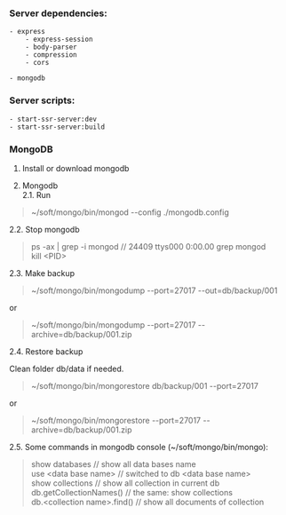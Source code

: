 ### Server dependencies:

```
- express
    - express-session
    - body-parser
    - compression
    - cors

- mongodb
```

### Server scripts:

```
- start-ssr-server:dev
- start-ssr-server:build
```

### MongoDB

1. Install or download mongodb

2. Mongodb \
2.1. Run

> ~/soft/mongo/bin/mongod --config ./mongodb.config

2.2. Stop mongodb

> ps -ax | grep -i mongod // 24409 ttys000 0:00.00 grep mongod \
> kill \<PID\>

2.3. Make backup

> ~/soft/mongo/bin/mongodump --port=27017 --out=db/backup/001

or

> ~/soft/mongo/bin/mongodump --port=27017 --archive=db/backup/001.zip

2.4. Restore backup

Clean folder db/data if needed.

> ~/soft/mongo/bin/mongorestore db/backup/001 --port=27017

or

> ~/soft/mongo/bin/mongorestore --port=27017 --archive=db/backup/001.zip

2.5. Some commands in mongodb console (~/soft/mongo/bin/mongo):
> show databases // show all data bases name  
> use \<data base name\> // switched to db \<data base name\>  
> show collections // show all collection in current db  
> db.getCollectionNames() // the same: show collections  
> db.\<collection name\>.find() // show all documents of collection
